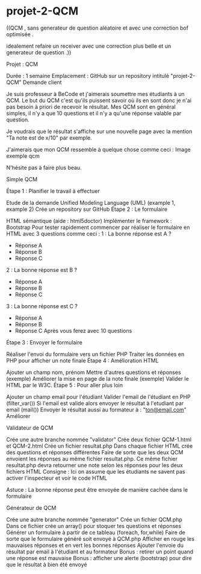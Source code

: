 # projet-2-QCM

((QCM , sans generateur de question aléatoire et avec une correction bof optimisée .

idealement refaire un receiver avec une correction plus belle et un generateur de question .))


Projet : QCM

Durée : 1 semaine
Emplacement : GitHub sur un repository intitulé "projet-2-QCM"
Demande client

Je suis professeur à BeCode et j'aimerais soumettre mes étudiants à un QCM. Le but du QCM c'est qu'ils puissent savoir où ils en sont donc je n'ai pas besoin à priori de recevoir le résultat. Mes QCM sont en général simples, il n'y a que 10 questions et il n'y a qu'une réponse valable par question.

Je voudrais que le résultat s'affiche sur une nouvelle page avec la mention "Ta note est de x/10" par exemple.

J'aimerais que mon QCM ressemble à quelque chose comme ceci : Image exemple qcm

N'hésite pas à faire plus beau.

Simple QCM

Étape 1 : Planifier le travail à effectuer

Etude de la demande
Unified Modeling Language (UML) (example 1, example 2)
Crée un repository sur GitHub
Étape 2 : Le formulaire

HTML sémantique (aide : html5doctor)
Implémenter le framework : Bootstrap
Pour tester rapidement commencer par réaliser le formulaire en HTML avec 3 questions comme ceci :
1 : La bonne réponse est A ?
- Réponse A
- Réponse B
- Réponse C

2 : La bonne réponse est B ?
- Réponse A
- Réponse B
- Réponse C

3 : La bonne réponse est C ?
- Réponse A
- Réponse B
- Réponse C
Après vous ferez avec 10 questions

Étape 3 : Envoyer le formulaire

Réaliser l'envoi du formulaire vers un fichier PHP
Traiter les données en PHP pour afficher un note finale
Étape 4 : Amélioration HTML

Ajouter un champ nom, prénom
Mettre d'autres questions et réponses (exemple)
Améliorer la mise en page de la note finale (exemple)
Valider le HTML par le W3C.
Étape 5 : Pour aller plus loin

Ajouter un champ email pour l'étudiant
Valider l'email de l'étudiant en PHP (filter_var())
Si l'email est valide alors envoyer le résultat à l'etudiant par email (mail())
Envoyer le résultat aussi au formateur à : "ton@email.com"
Améliorer

Validateur de QCM

Crée une autre branche nommée "validator"
Crée deux fichier QCM-1.html et QCM-2.html
Crée un fichier resultat.php
Dans chaque fichier HTML crée des questions et réponses différentes
Faire de sorte que les deux QCM envoient les réponses au même fichier resultat.php.
Ce même fichier resultat.php devra retourner une note selon les réponses pour les deux fichiers HTML
Consigne : Ici on assume que les étudiants ne savent pas activer l'inspecteur et voir le code HTML

Astuce : La bonne réponse peut être envoyée de manière cachée dans le formulaire

Générateur de QCM

Crée une autre branche nommée "generator"
Crée un fichier QCM.php
Dans ce fichier crée un array() pour stoquer tes questions et réponses
Générer un formulaire à partir de ce tableau (foreach, for,while)
Faire de sorte que le formulaire généré soit envoyé à QCM.php
Afficher en rouge les mauvaises réponses et en vert les bonnes réponses
Ajouter l'envoie du résultat par email à l'étudiant et au formateur
Bonus : retirer un point quand une réponse est mauvaise
Bonus : afficher une alerte (bootstrap) pour dire que le résultat à bien été envoyé



